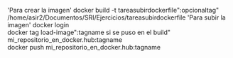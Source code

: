 'Para crear la imagen'
docker build -t tareasubirdockerfile":opcionaltag" /home/asir2/Documentos/SRI/Ejercicios/tareasubirdockerfile
'Para subir la imagen'
docker login    
docker tag      load-image":tagname si se puso en el build"  mi_repositorio_en_docker.hub:tagname    
docker push     mi_repositorio_en_docker.hub:tagname
